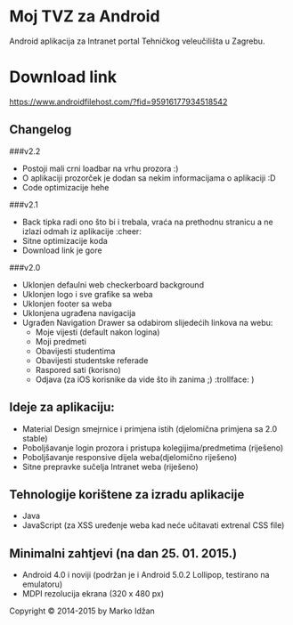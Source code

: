 Moj TVZ za Android
======================

Android aplikacija za Intranet portal Tehničkog veleučilišta u Zagrebu. 

# Download link

https://www.androidfilehost.com/?fid=95916177934518542

## Changelog

###v2.2

* Postoji mali crni loadbar na vrhu prozora :)
* O aplikaciji prozorček je dodan sa nekim informacijama o aplikaciji :D
* Code optimizacije hehe

###v2.1

* Back tipka radi ono što bi i trebala, vraća na prethodnu stranicu a ne izlazi odmah iz aplikacije :cheer:
* Sitne optimizacije koda
* Download link je gore

###v2.0

* Uklonjen defaulni web checkerboard background
* Uklonjen logo i sve grafike sa weba
* Uklonjen footer sa weba
* Uklonjena ugrađena navigacija 
* Ugrađen Navigation Drawer sa odabirom slijedećih linkova na webu:
    * Moje vijesti (default nakon logina)
    * Moji predmeti
    * Obavijesti studentima
    * Obavijesti studentske referade
    * Raspored sati (korisno)
    * Odjava (za iOS korisnike da vide što ih zanima ;) :trollface: )

## Ideje za aplikaciju:

* Material Design smejrnice i primjena istih (djelomična primjena sa 2.0 stable)
* Poboljšavanje login prozora i pristupa kolegijima/predmetima (riješeno)
* Poboljšavanje responsive dijela weba(djelomično riješeno)
* Sitne prepravke sučelja Intranet weba (riješeno)

## Tehnologije korištene za izradu aplikacije

* Java
* JavaScript (za XSS uređenje weba kad neće učitavati extrenal CSS file)


## Minimalni zahtjevi (na dan 25. 01. 2015.)

* Android 4.0 i noviji (podržan je i Android 5.0.2 Lollipop, testirano na emulatoru)
* MDPI rezolucija ekrana (320 x 480 px)


Copyright &copy; 2014-2015 by Marko Idžan
